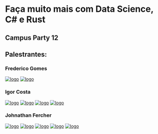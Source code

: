 # Faça muito mais com Data Science, C# e Rust
## Campus Party 12

## Palestrantes:

### Frederico Gomes
[![logo](https://cdn0.iconfinder.com/data/icons/social-23/100/social_linked_in-48.png)](https://www.linkedin.com/in/gomes-frederico/)
[![logo](https://cdn0.iconfinder.com/data/icons/typicons-2/24/social-github-circular-48.png)](https://github.com/freddgomes)

### Igor Costa
[![logo](https://cdn0.iconfinder.com/data/icons/social-23/100/social_linked_in-48.png)](https://www.linkedin.com/in/igor-s-costa/)
[![logo](https://cdn0.iconfinder.com/data/icons/social-23/100/social_facebook-48.png)](https://www.facebook.com/igorszcosta)
[![logo](https://cdn0.iconfinder.com/data/icons/social-23/100/social_medium-48.png)](https://medium.com/@igor_scosta)
[![logo](https://cdn0.iconfinder.com/data/icons/typicons-2/24/social-github-circular-48.png)](https://github.com/igorscosta)

### Johnathan Fercher
[![logo](https://cdn0.iconfinder.com/data/icons/social-23/100/social_twitter-48.png)](https://twitter.com/john_fercher)
[![logo](https://cdn0.iconfinder.com/data/icons/social-23/100/social_linked_in-48.png)](https://www.linkedin.com/in/johnathan-fercher-da-rosa-79013491/)
[![logo](https://cdn0.iconfinder.com/data/icons/social-23/100/social_facebook-48.png)](https://www.facebook.com/johnathan.fercher)
[![logo](https://cdn0.iconfinder.com/data/icons/social-23/100/social_medium-48.png)](https://medium.com/@johnathanfercher)
[![logo](https://cdn0.iconfinder.com/data/icons/typicons-2/24/social-github-circular-48.png)](https://github.com/johnfercher)